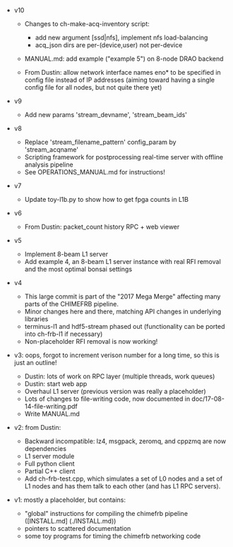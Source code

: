 - v10

  - Changes to ch-make-acq-inventory script:
     - add new argument [ssd|nfs], implement nfs load-balancing
     - acq_json dirs are per-(device,user) not per-device
      
  - MANUAL.md: add example ("example 5") on 8-node DRAO backend
   
  - From Dustin: allow network interface names eno* to be
    specified in config file instead of IP addresses (aiming
    toward having a single config file for all nodes, but
    not quite there yet)		                                                     
  
- v9
  - Add new params 'stream_devname', 'stream_beam_ids'

- v8
  - Replace 'stream_filename_pattern' config_param by 'stream_acqname'
  - Scripting framework for postprocessing real-time server with offline analysis pipeline
  - See OPERATIONS_MANUAL.md for instructions!

- v7
  - Update toy-l1b.py to show how to get fpga counts in L1B

- v6
  - From Dustin: packet_count history RPC + web viewer

- v5
  - Implement 8-beam L1 server
  - Add example 4, an 8-beam L1 server instance with real RFI removal and the most optimal bonsai settings

- v4
  - This large commit is part of the "2017 Mega Merge" affecting many parts of the CHIMEFRB pipeline.
  - Minor changes here and there, matching API changes in underlying libraries
  - terminus-l1 and hdf5-stream phased out (functionality can be ported into ch-frb-l1 if necessary)
  - Non-placeholder RFI removal is now working!

- v3: oops, forgot to increment verison number for a long time, so this is just an outline!
  - Dustin: lots of work on RPC layer (multiple threads, work queues)
  - Dustin: start web app
  - Overhaul L1 server (previous version was really a placeholder)
  - Lots of changes to file-writing code, now documented in doc/17-08-14-file-writing.pdf
  - Write MANUAL.md

- v2: from Dustin:
  - Backward incompatible: lz4, msgpack, zeromq, and cppzmq are now dependencies
  - L1 server module
  - Full python client
  - Partial C++ client
  - Add ch-frb-test.cpp, which simulates a set of L0 nodes and a set of L1 nodes 
    and has them talk to each other (and has L1 RPC servers).
 
- v1: mostly a placeholder, but contains:
  - "global" instructions for compiling the chimefrb pipeline ([INSTALL.md] (./INSTALL.md))
  - pointers to scattered documentation
  - some toy programs for timing the chimefrb networking code
